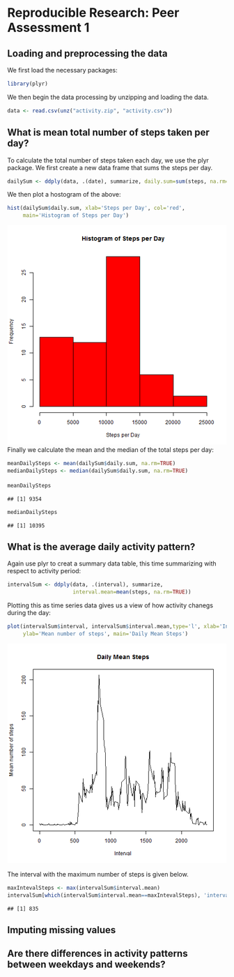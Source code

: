 # Reproducible Research: Peer Assessment 1


## Loading and preprocessing the data
We first load the necessary packages:

```r
library(plyr)
```

We then begin the data processing by unzipping and loading the data.


```r
data <- read.csv(unz("activity.zip", "activity.csv"))
```

## What is mean total number of steps taken per day?
To calculate the total number of steps taken each day, we use the plyr package. We first create a new data frame that sums the steps per day.

```r
dailySum <- ddply(data, .(date), summarize, daily.sum=sum(steps, na.rm=TRUE))
```
We then plot a hostogram of the above:

```r
hist(dailySum$daily.sum, xlab='Steps per Day', col='red', 
     main='Histogram of Steps per Day')
```

![plot of chunk unnamed-chunk-4](figure/unnamed-chunk-4.png) 
Finally we calculate the mean and the median of the total steps per day:

```r
meanDailySteps <- mean(dailySum$daily.sum, na.rm=TRUE)
medianDailySteps <- median(dailySum$daily.sum, na.rm=TRUE)

meanDailySteps
```

```
## [1] 9354
```

```r
medianDailySteps
```

```
## [1] 10395
```

## What is the average daily activity pattern?
Again use plyr to creat a summary data table, this time summarizing with respect to activity period:

```r
intervalSum <- ddply(data, .(interval), summarize, 
                     interval.mean=mean(steps, na.rm=TRUE))
```
Plotting this as time series data gives us a view of how activity chanegs during the day:

```r
plot(intervalSum$interval, intervalSum$interval.mean,type='l', xlab='Interval',
     ylab='Mean number of steps', main='Daily Mean Steps')
```

![plot of chunk unnamed-chunk-7](figure/unnamed-chunk-7.png) 

The interval with the maximum number of steps is given below.

```r
maxIntevalSteps <- max(intervalSum$interval.mean)
intervalSum[which(intervalSum$interval.mean==maxIntevalSteps), 'interval']
```

```
## [1] 835
```
## Imputing missing values



## Are there differences in activity patterns between weekdays and weekends?
